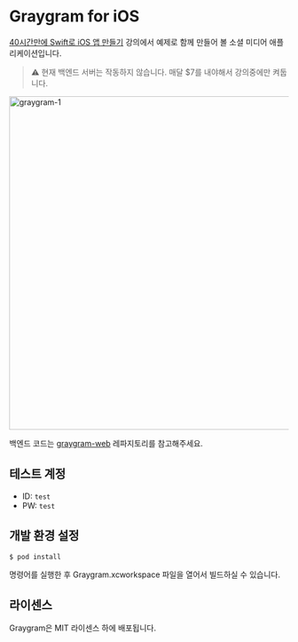 # Graygram for iOS

[40시간만에 Swift로 iOS 앱 만들기](https://devxoul.gitbooks.io/ios-with-swift-in-40-hours/content/) 강의에서 예제로 함께 만들어 볼 소셜 미디어 애플리케이션입니다.

> ⚠️ 현재 백엔드 서버는 작동하지 않습니다. 매달 $7를 내야해서 강의중에만 켜둡니다.

<img alt="graygram-1" width="600" src="https://cloud.githubusercontent.com/assets/931655/23171892/4d3fd606-f897-11e6-87e0-7230d3010c7b.png">

백엔드 코드는 [graygram-web](https://github.com/devxoul/graygram-web) 레파지토리를 참고해주세요.

## 테스트 계정

* ID: `test`
* PW: `test`

## 개발 환경 설정

```console
$ pod install
```

명령어를 실행한 후 Graygram.xcworkspace 파일을 열어서 빌드하실 수 있습니다.

## 라이센스

Graygram은 MIT 라이센스 하에 배포됩니다.
